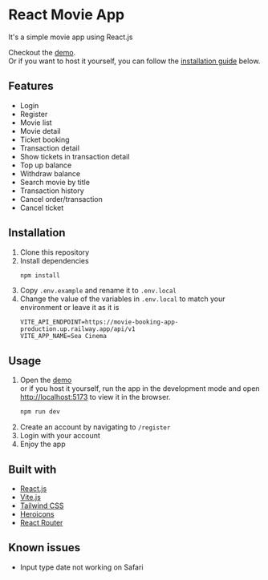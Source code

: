 # React Movie App

It's a simple movie app using React.js

Checkout the [demo].\
Or if you want to host it yourself, you can follow the [installation guide](#installation) below.

## Features


-  Login
-  Register
-  Movie list
-  Movie detail
-  Ticket booking
-  Transaction detail
-  Show tickets in transaction detail
-  Top up balance
-  Withdraw balance
-  Search movie by title
-  Transaction history
-  Cancel order/transaction
-  Cancel ticket


## Installation

1. Clone this repository
2. Install dependencies
   ```bash
   npm install
   ```
3. Copy `.env.example` and rename it to `.env.local`
4. Change the value of the variables in `.env.local` to match your environment or leave it as it is
   ```env
   VITE_API_ENDPOINT=https://movie-booking-app-production.up.railway.app/api/v1
   VITE_APP_NAME=Sea Cinema
   ```

## Usage

1. Open the [demo]\
   or if you host it yourself, run the app in the development mode and open [http://localhost:5173](http://localhost:5173) to view it in the browser.
   ```bash
   npm run dev
   ```
2. Create an account by navigating to `/register`
3. Login with your account
4. Enjoy the app

## Built with

- [React.js](https://reactjs.org/)
- [Vite.js](https://vitejs.dev/)
- [Tailwind CSS](https://tailwindcss.com/)
- [Heroicons](https://heroicons.com/)
- [React Router](https://reactrouter.com/)



## Known issues

- Input type date not working on Safari

[demo]: https://seacinema.vercel.app/

